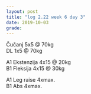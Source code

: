 ```yaml
---
layout: post
title: "log 2.22 week 6 day 3"
date: 2019-10-03
grade:
---
```


Čučanj 5x5 @ 70kg     
DL 1x5 @ 70kg      

A1 Ekstenzija 4x15 @ 20kg    
B1 Fleksija 4x15 @ 30kg    

A1 Leg raise 4xmax.   
B1 Abs 4xmax.   
